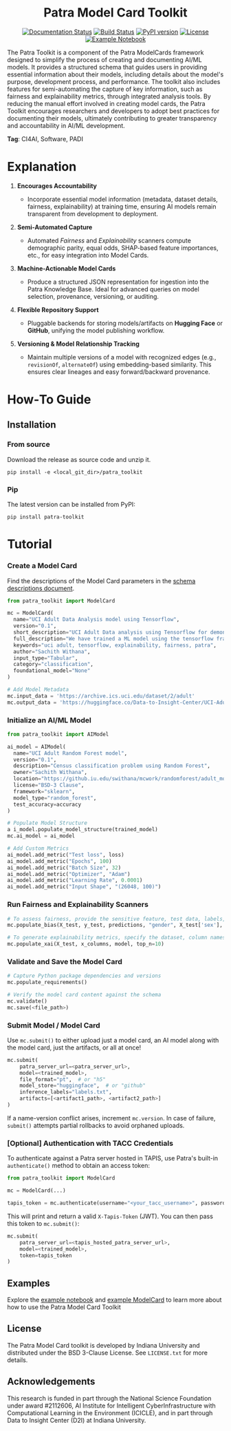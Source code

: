 <div align="center">

  # Patra Model Card Toolkit

[![Documentation Status](https://img.shields.io/badge/docs-latest-blue.svg)](https://patra-toolkit.readthedocs.io/en/latest/)
[![Build Status](https://github.com/Data-to-Insight-Center/patra-toolkit/actions/workflows/ci.yml/badge.svg)](https://github.com/Data-to-Insight-Center/patra-toolkit/actions)
[![PyPI version](https://badge.fury.io/py/patra-toolkit.svg)](https://pypi.org/project/patra-toolkit/)
[![License](https://img.shields.io/badge/License-BSD%203--Clause-blue.svg)](https://opensource.org/licenses/BSD-3-Clause)
[![Example Notebook](https://colab.research.google.com/assets/colab-badge.svg)](https://colab.research.google.com/github/Data-to-Insight-Center/patra-toolkit/blob/main/examples/notebooks/GettingStarted.ipynb)

</div>

The Patra Toolkit is a component of the Patra ModelCards framework designed to simplify the process of creating and documenting AI/ML models. It provides a structured schema that guides users in providing essential information about their models, including details about the model's purpose, development process, and performance. The toolkit also includes features for semi-automating the capture of key information, such as fairness and explainability metrics, through integrated analysis tools. By reducing the manual effort involved in creating model cards, the Patra Toolkit encourages researchers and developers to adopt best practices for documenting their models, ultimately contributing to greater transparency and accountability in AI/ML development.

**Tag**: CI4AI, Software, PADI


# Explanation

1. **Encourages Accountability**

   * Incorporate essential model information (metadata, dataset details, fairness, explainability) at training time, ensuring AI models remain transparent from development to deployment.

2. **Semi-Automated Capture**

   * Automated *Fairness* and *Explainability* scanners compute demographic parity, equal odds, SHAP-based feature importances, etc., for easy integration into Model Cards.

3. **Machine-Actionable Model Cards**

   * Produce a structured JSON representation for ingestion into the Patra Knowledge Base. Ideal for advanced queries on model selection, provenance, versioning, or auditing.

4. **Flexible Repository Support**

   * Pluggable backends for storing models/artifacts on **Hugging Face** or **GitHub**, unifying the model publishing workflow.

5. **Versioning & Model Relationship Tracking**

   * Maintain multiple versions of a model with recognized edges (e.g., `revisionOf`, `alternateOf`) using embedding-based similarity. This ensures clear lineages and easy forward/backward provenance.



# How‑To Guide

## Installation

### From source

Download the release as source code and unzip it.
```shell
pip install -e <local_git_dir>/patra_toolkit
```

### Pip

The latest version can be installed from PyPI:

```shell
pip install patra-toolkit
```



# Tutorial

### Create a Model Card

Find the descriptions of the Model Card parameters in the [schema descriptions document](./docs/schema_description.md).

```python
from patra_toolkit import ModelCard

mc = ModelCard(
  name="UCI Adult Data Analysis model using Tensorflow",
  version="0.1",
  short_description="UCI Adult Data analysis using Tensorflow for demonstration of Patra Model Cards.",
  full_description="We have trained a ML model using the tensorflow framework to predict income for the UCI Adult Dataset. We leverage this data to run the Patra model cards to capture metadata about the model as well as fairness and explainability metrics.",
  keywords="uci adult, tensorflow, explainability, fairness, patra",
  author="Sachith Withana",
  input_type="Tabular",
  category="classification",
  foundational_model="None"
)

# Add Model Metadata
mc.input_data = 'https://archive.ics.uci.edu/dataset/2/adult'
mc.output_data = 'https://huggingface.co/Data-to-Insight-Center/UCI-Adult'
```

### Initialize an AI/ML Model

```python
from patra_toolkit import AIModel

ai_model = AIModel(
  name="UCI Adult Random Forest model",
  version="0.1",
  description="Census classification problem using Random Forest",
  owner="Sachith Withana",
  location="https://github.iu.edu/swithana/mcwork/randomforest/adult_model.pkl",
  license="BSD-3 Clause",
  framework="sklearn",
  model_type="random_forest",
  test_accuracy=accuracy
)

# Populate Model Structure
a i_model.populate_model_structure(trained_model)
mc.ai_model = ai_model

# Add Custom Metrics
ai_model.add_metric("Test loss", loss)
ai_model.add_metric("Epochs", 100)
ai_model.add_metric("Batch Size", 32)
ai_model.add_metric("Optimizer", "Adam")
ai_model.add_metric("Learning Rate", 0.0001)
ai_model.add_metric("Input Shape", "(26048, 100)")
```

### Run Fairness and Explainability Scanners

```python
# To assess fairness, provide the sensitive feature, test data, labels, and predictions
mc.populate_bias(X_test, y_test, predictions, "gender", X_test['sex'], clf)

# To generate explainability metrics, specify the dataset, column names, model, and number of features
mc.populate_xai(X_test, x_columns, model, top_n=10)
```

### Validate and Save the Model Card

```python
# Capture Python package dependencies and versions
mc.populate_requirements()

# Verify the model card content against the schema
mc.validate()
mc.save(<file_path>)
```

### Submit Model / Model Card

Use `mc.submit()` to either upload just a model card, an AI model along with the model card, just the artifacts, or all at once!

```python
mc.submit(
    patra_server_url=<patra_server_url>,
    model=<trained_model>,
    file_format="pt",  # or "h5"
    model_store="huggingface",  # or "github"
    inference_labels="labels.txt",
    artifacts=[<artifact1_path>, <artifact2_path>]
)
```

If a name-version conflict arises, increment `mc.version`. In case of failure, `submit()` attempts partial rollbacks to avoid orphaned uploads.

### [Optional] Authentication with TACC Credentials

To authenticate against a Patra server hosted in TAPIS, use Patra's built-in `authenticate()` method to obtain an access token:

```python
from patra_toolkit import ModelCard

mc = ModelCard(...)

tapis_token = mc.authenticate(username="<your_tacc_username>", password="<your_tacc_password>")
```

This will print and return a valid `X-Tapis-Token` (JWT). You can then pass this token to `mc.submit()`:

```python
mc.submit(
    patra_server_url=<tapis_hosted_patra_server_url>,
    model=<trained_model>,
    token=tapis_token
)
```

## Examples

Explore the [example notebook](./examples/notebooks/GettingStarted.ipynb) and [example ModelCard](./examples/model_cards/tesorflow_adult_nn_MC.json) to learn more about how to use the Patra Model Card Toolkit

## License

The Patra Model Card toolkit is developed by Indiana University and distributed under the BSD 3-Clause License. See `LICENSE.txt` for more details.

## Acknowledgements

This research is funded in part through the National Science Foundation under award #2112606, AI Institute for Intelligent CyberInfrastructure with Computational Learning in the Environment (ICICLE), and in part through Data to Insight Center (D2I) at Indiana University.

